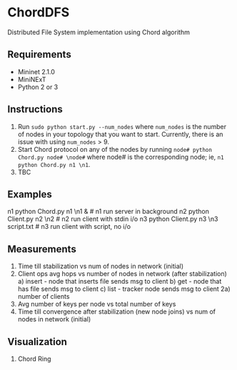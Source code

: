 # ChordDFS
Distributed File System implementation using Chord algorithm

## Requirements
- Mininet 2.1.0
- MiniNExT
- Python 2 or 3


## Instructions
1. Run `sudo python start.py --num_nodes` where `num_nodes` is the number of nodes in your topology that you want to start. Currently, there is an issue with using `num_nodes` > 9.
2. Start Chord protocol on any of the nodes by running `node# python Chord.py node# \node#` where node# is the corresponding node; ie, `n1 python Chord.py n1 \n1`.
3. TBC

## Examples
n1 python Chord.py n1 \n1 &					# n1 run server in background
n2 python Client.py n2 \n2					# n2 run client with stdin i/o
n3 python Client.py n3 \n3 script.txt 		# n3 run client with script, no i/o


## Measurements
1) Time till stabilization vs num of nodes in network (initial)
2) Client ops avg hops vs number of nodes in network (after stabilization)
	a) insert - node that inserts file sends msg to client
	b) get - node that has file sends msg to client
	c) list - tracker node sends msg to client
2a) number of clients
3) Avg number of keys per node vs total number of keys
4) Time till convergence after stabilization (new node joins) vs num of nodes in network (initial)

## Visualization
1) Chord Ring